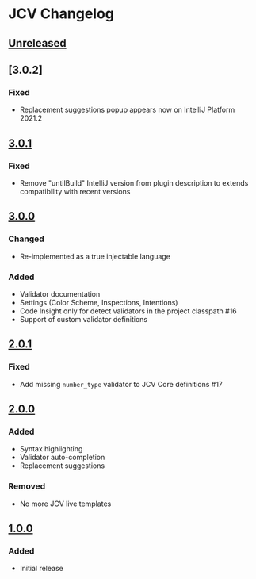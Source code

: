 # JCV Changelog

## [Unreleased]

## [3.0.2]
### Fixed
- Replacement suggestions popup appears now on IntelliJ Platform 2021.2

## [3.0.1]
### Fixed
- Remove "untilBuild" IntelliJ version from plugin description to extends compatibility with recent versions

## [3.0.0]
### Changed
- Re-implemented as a true injectable language

### Added
- Validator documentation
- Settings (Color Scheme, Inspections, Intentions)
- Code Insight only for detect validators in the project classpath #16
- Support of custom validator definitions

## [2.0.1]
### Fixed
- Add missing `number_type` validator to JCV Core definitions #17

## [2.0.0]
### Added
- Syntax highlighting
- Validator auto-completion
- Replacement suggestions

### Removed
- No more JCV live templates

## [1.0.0]
### Added
- Initial release

[Unreleased]: https://github.com/ekino/jcv-idea-plugin/compare/v3.0.1...HEAD
[3.0.1]: https://github.com/ekino/jcv-idea-plugin/compare/v3.0.0...v3.0.1
[3.0.0]: https://github.com/ekino/jcv-idea-plugin/compare/2.0.1...v3.0.0
[2.0.1]: https://github.com/ekino/jcv-idea-plugin/compare/2.0.0...2.0.1
[2.0.0]: https://github.com/ekino/jcv-idea-plugin/compare/1.0.0...1.0.0
[1.0.0]: https://github.com/ekino/jcv-idea-plugin/compare/a70d7c59e66af964b488b484250e9ade19bfdc31...1.0.0